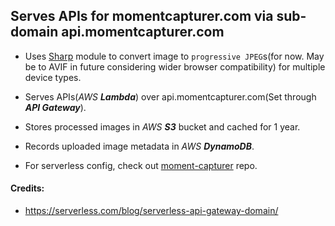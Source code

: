 ## Serves APIs for momentcapturer.com via sub-domain api.momentcapturer.com

- Uses [Sharp](https://github.com/lovell/sharp) module to convert image to `progressive JPEG`s(for now. May be to AVIF in future considering wider browser compatibility) for multiple device types.

- Serves APIs(_AWS_ **_Lambda_**) over api.momentcapturer.com(Set through **_API Gateway_**).

- Stores processed images in _AWS_ **_S3_** bucket and cached for 1 year.

- Records uploaded image metadata in _AWS_ **_DynamoDB_**.

- For serverless config, check out [moment-capturer](https://github.com/sureshUngarala/moment-capturer) repo.

#### Credits:

- https://serverless.com/blog/serverless-api-gateway-domain/
